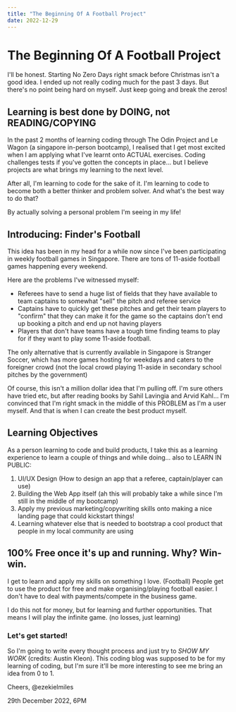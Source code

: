 ```yaml
---
title: "The Beginning Of A Football Project"
date: 2022-12-29
---
```


# The Beginning Of A Football Project 

I'll be honest. Starting No Zero Days right smack before Christmas isn't a good idea. I ended up not really coding much for the past 3 days. But there's no point being hard on myself. Just keep going and break the zeros!

## Learning is best done by DOING, not READING/COPYING

In the past 2 months of learning coding through The Odin Project and Le Wagon (a singapore in-person bootcamp), I realised that I get most excited when I am applying what I've learnt onto ACTUAL exercises. Coding challenges tests if you've gotten the concepts in place... but I believe projects are what brings my learning to the next level. 

After all, I'm learning to code for the sake of it. I'm learning to code to become both a better thinker and problem solver. And what's the best way to do that?

By actually solving a personal problem I'm seeing in my life!

## Introducing: Finder's Football

This idea has been in my head for a while now since I've been participating in weekly football games in Singapore. There are tons of 11-aside football games happening every weekend. 

Here are the problems I've witnessed myself:
 - Referees have to send a huge list of fields that they have available to team captains to somewhat "sell" the pitch and referee service
 - Captains have to quickly get these pitches and get their team players to "confirm" that they can make it for the game so the captains don't end up booking a pitch and end up not having players
 - Players that don't have teams have a tough time finding teams to play for if they want to play some 11-aside football.

The only alternative that is currently available in Singapore is Stranger Soccer, which has more games hosting for weekdays and caters to the foreigner crowd (not the local crowd playing 11-aside in secondary school pitches by the government)

Of course, this isn't a million dollar idea that I'm pulling off. I'm sure others have tried etc, but after reading books by Sahil Lavingia and Arvid Kahl... I'm convinced that I'm right smack in the middle of this PROBLEM as I'm a user myself. And that is when I can create the best product myself.

## Learning Objectives

As a person learning to code and build products, I take this as a learning experience to learn a couple of things and while doing... also to LEARN IN PUBLIC:

1. UI/UX Design (How to design an app that a referee, captain/player can use)
2. Building the Web App itself (ah this will probably take a while since I'm still in the middle of my bootcamp)
3. Apply my previous marketing/copywriting skills onto making a nice landing page that could kickstart things!
4. Learning whatever else that is needed to bootstrap a cool product that people in my local community are using

##  100% Free once it's up and running. Why? Win-win.

I get to learn and apply my skills on something I love. (Football)
People get to use the product for free and make organising/playing football easier.
I don't have to deal with payments/compete in the business game.

I do this not for money, but for learning and further opportunities. That means I will play the infinite game. (no losses, just learning)

### Let's get started! 

So I'm going to write every thought process and just try to *SHOW MY WORK* (credits: Austin Kleon). This coding blog was supposed to be for my learning of coding, but I'm sure it'll be more interesting to see me bring an idea from 0 to 1. 

Cheers, 
@ezekielmiles

29th December 2022, 6PM
